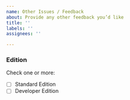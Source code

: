 ```yaml
---
name: Other Issues / Feedback
about: Provide any other feedback you’d like
title: ''
labels: ''
assignees: ''

---
```


### Edition
Check one or more:
- [ ] Standard Edition
- [ ] Developer Edition
